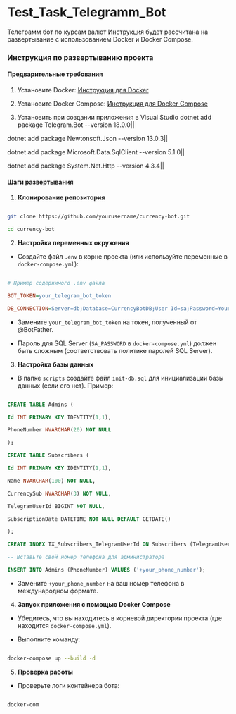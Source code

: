 # Test_Task_Telegramm_Bot
Телеграмм бот по курсам валют
Инструкция будет рассчитана на развертывание с использованием Docker и Docker Compose.

### Инструкция по развертыванию проекта

#### Предварительные требования

1. Установите Docker: [Инструкция для Docker](https://docs.docker.com/get-docker/)

2. Установите Docker Compose: [Инструкция для Docker Compose](https://docs.docker.com/compose/install/)
3. Установить при создании приложения в Visual Studio
dotnet add package Telegram.Bot --version 18.0.0||

dotnet add package Newtonsoft.Json --version 13.0.3||

dotnet add package Microsoft.Data.SqlClient --version 5.1.0||

dotnet add package System.Net.Http --version 4.3.4||

#### Шаги развертывания

1. **Клонирование репозитория**

```bash

git clone https://github.com/yourusername/currency-bot.git

cd currency-bot

```

2. **Настройка переменных окружения**

- Создайте файл `.env` в корне проекта (или используйте переменные в `docker-compose.yml`):

```ini

# Пример содержимого .env файла

BOT_TOKEN=your_telegram_bot_token

DB_CONNECTION=Server=db;Database=CurrencyBotDB;User Id=sa;Password=YourStrong@Passw0rd;

```

- Замените `your_telegram_bot_token` на токен, полученный от @BotFather.

- Пароль для SQL Server (`SA_PASSWORD` в `docker-compose.yml`) должен быть сложным (соответствовать политике паролей SQL Server).

3. **Настройка базы данных**

- В папке `scripts` создайте файл `init-db.sql` для инициализации базы данных (если его нет). Пример:

```sql

CREATE TABLE Admins (

Id INT PRIMARY KEY IDENTITY(1,1),

PhoneNumber NVARCHAR(20) NOT NULL

);

CREATE TABLE Subscribers (

Id INT PRIMARY KEY IDENTITY(1,1),

Name NVARCHAR(100) NOT NULL,

CurrencySub NVARCHAR(3) NOT NULL,

TelegramUserId BIGINT NOT NULL,

SubscriptionDate DATETIME NOT NULL DEFAULT GETDATE()

);

CREATE INDEX IX_Subscribers_TelegramUserId ON Subscribers (TelegramUserId);

-- Вставьте свой номер телефона для администратора

INSERT INTO Admins (PhoneNumber) VALUES ('+your_phone_number');

```

- Замените `+your_phone_number` на ваш номер телефона в международном формате.

4. **Запуск приложения с помощью Docker Compose**

- Убедитесь, что вы находитесь в корневой директории проекта (где находится `docker-compose.yml`).

- Выполните команду:

```bash

docker-compose up --build -d

```

5. **Проверка работы**

- Проверьте логи контейнера бота:

```bash

docker-com
